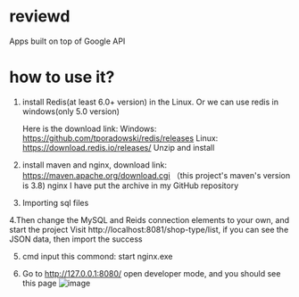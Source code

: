 # reviewd
Apps built on top of Google API
# how to use it?
1. install Redis(at least 6.0+ version) in the Linux. Or we can use redis in windows(only 5.0 version)

   Here is the download link: Windows: https://github.com/tporadowski/redis/releases
                              Linux: https://download.redis.io/releases/
   Unzip and install

2. install maven and nginx,
   download link: https://maven.apache.org/download.cgi （this project's maven's version is 3.8)
   nginx I have put the archive in my GitHub repository


3. Importing sql files
 
4.Then change the MySQL and Reids connection elements to your own, and start the project
Visit http://localhost:8081/shop-type/list, if you can see the JSON data, then import the success

5. cmd input this commond: start nginx.exe
   
7. Go to http://127.0.0.1:8080/ open developer mode, and you should see this page
   ![image](https://github.com/yeheon0623/reviewed/assets/125937287/03831efc-cb36-46f1-a876-1bb2ddc5747e)

